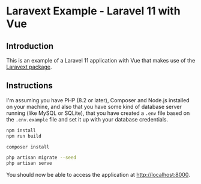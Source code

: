 # Laravext Example - Laravel 11 with Vue

## Introduction

This is an example of a Laravel 11 application with Vue that makes use of the [Laravext package](laravext.dev).

## Instructions

I'm assuming you have PHP (8.2 or later), Composer and Node.js installed on your machine, and also that you have some kind of database server running (like MySQL or SQLite), that you have created a `.env` file based on the `.env.example` file and set it up with your database credentials.

```bash
npm install
npm run build

composer install

php artisan migrate --seed
php artisan serve
```

You should now be able to access the application at [http://localhost:8000](http://localhost:8000).